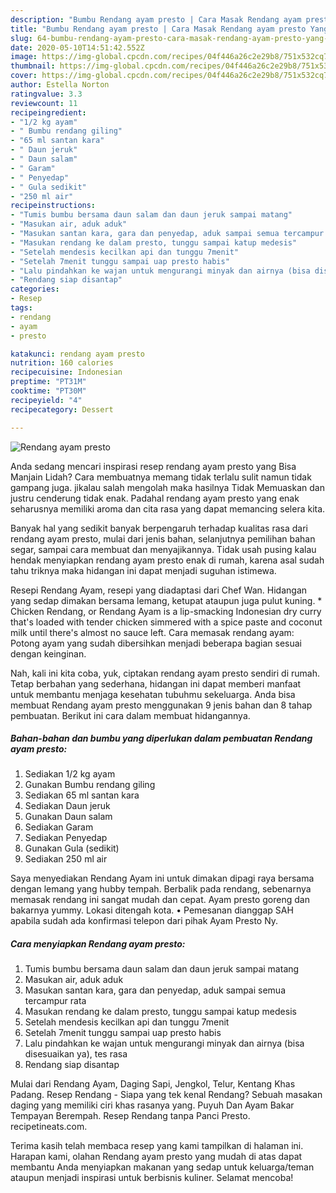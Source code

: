 ```yaml
---
description: "Bumbu Rendang ayam presto | Cara Masak Rendang ayam presto Yang Lezat Sekali"
title: "Bumbu Rendang ayam presto | Cara Masak Rendang ayam presto Yang Lezat Sekali"
slug: 64-bumbu-rendang-ayam-presto-cara-masak-rendang-ayam-presto-yang-lezat-sekali
date: 2020-05-10T14:51:42.552Z
image: https://img-global.cpcdn.com/recipes/04f446a26c2e29b8/751x532cq70/rendang-ayam-presto-foto-resep-utama.jpg
thumbnail: https://img-global.cpcdn.com/recipes/04f446a26c2e29b8/751x532cq70/rendang-ayam-presto-foto-resep-utama.jpg
cover: https://img-global.cpcdn.com/recipes/04f446a26c2e29b8/751x532cq70/rendang-ayam-presto-foto-resep-utama.jpg
author: Estella Norton
ratingvalue: 3.3
reviewcount: 11
recipeingredient:
- "1/2 kg ayam"
- " Bumbu rendang giling"
- "65 ml santan kara"
- " Daun jeruk"
- " Daun salam"
- " Garam"
- " Penyedap"
- " Gula sedikit"
- "250 ml air"
recipeinstructions:
- "Tumis bumbu bersama daun salam dan daun jeruk sampai matang"
- "Masukan air, aduk aduk"
- "Masukan santan kara, gara dan penyedap, aduk sampai semua tercampur rata"
- "Masukan rendang ke dalam presto, tunggu sampai katup medesis"
- "Setelah mendesis kecilkan api dan tunggu 7menit"
- "Setelah 7menit tunggu sampai uap presto habis"
- "Lalu pindahkan ke wajan untuk mengurangi minyak dan airnya (bisa disesuaikan ya), tes rasa"
- "Rendang siap disantap"
categories:
- Resep
tags:
- rendang
- ayam
- presto

katakunci: rendang ayam presto 
nutrition: 160 calories
recipecuisine: Indonesian
preptime: "PT31M"
cooktime: "PT30M"
recipeyield: "4"
recipecategory: Dessert

---
```



![Rendang ayam presto](https://img-global.cpcdn.com/recipes/04f446a26c2e29b8/751x532cq70/rendang-ayam-presto-foto-resep-utama.jpg)

Anda sedang mencari inspirasi resep rendang ayam presto yang Bisa Manjain Lidah? Cara membuatnya memang tidak terlalu sulit namun tidak gampang juga. jikalau salah mengolah maka hasilnya Tidak Memuaskan dan justru cenderung tidak enak. Padahal rendang ayam presto yang enak seharusnya memiliki aroma dan cita rasa yang dapat memancing selera kita.

Banyak hal yang sedikit banyak berpengaruh terhadap kualitas rasa dari rendang ayam presto, mulai dari jenis bahan, selanjutnya pemilihan bahan segar, sampai cara membuat dan menyajikannya. Tidak usah pusing kalau hendak menyiapkan rendang ayam presto enak di rumah, karena asal sudah tahu triknya maka hidangan ini dapat menjadi suguhan istimewa.

Resepi Rendang Ayam, resepi yang diadaptasi dari Chef Wan. Hidangan yang sedap dimakan bersama lemang, ketupat ataupun juga pulut kuning. * Chicken Rendang, or Rendang Ayam is a lip-smacking Indonesian dry curry that&#39;s loaded with tender chicken simmered with a spice paste and coconut milk until there&#39;s almost no sauce left. Cara memasak rendang ayam: Potong ayam yang sudah dibersihkan menjadi beberapa bagian sesuai dengan keinginan.


Nah, kali ini kita coba, yuk, ciptakan rendang ayam presto sendiri di rumah. Tetap berbahan yang sederhana, hidangan ini dapat memberi manfaat untuk membantu menjaga kesehatan tubuhmu sekeluarga. Anda bisa membuat Rendang ayam presto menggunakan 9 jenis bahan dan 8 tahap pembuatan. Berikut ini cara dalam membuat hidangannya.

<!--inarticleads1-->

##### Bahan-bahan dan bumbu yang diperlukan dalam pembuatan Rendang ayam presto:

1. Sediakan 1/2 kg ayam
1. Gunakan  Bumbu rendang giling
1. Sediakan 65 ml santan kara
1. Sediakan  Daun jeruk
1. Gunakan  Daun salam
1. Sediakan  Garam
1. Sediakan  Penyedap
1. Gunakan  Gula (sedikit)
1. Sediakan 250 ml air


Saya menyediakan Rendang Ayam ini untuk dimakan dipagi raya bersama dengan lemang yang hubby tempah. Berbalik pada rendang, sebenarnya memasak rendang ini sangat mudah dan cepat. Ayam presto goreng dan bakarnya yummy. Lokasi ditengah kota. • Pemesanan dianggap SAH apabila sudah ada konfirmasi telepon dari pihak Ayam Presto Ny. 

<!--inarticleads2-->

##### Cara menyiapkan Rendang ayam presto:

1. Tumis bumbu bersama daun salam dan daun jeruk sampai matang
1. Masukan air, aduk aduk
1. Masukan santan kara, gara dan penyedap, aduk sampai semua tercampur rata
1. Masukan rendang ke dalam presto, tunggu sampai katup medesis
1. Setelah mendesis kecilkan api dan tunggu 7menit
1. Setelah 7menit tunggu sampai uap presto habis
1. Lalu pindahkan ke wajan untuk mengurangi minyak dan airnya (bisa disesuaikan ya), tes rasa
1. Rendang siap disantap


Mulai dari Rendang Ayam, Daging Sapi, Jengkol, Telur, Kentang Khas Padang. Resep Rendang - Siapa yang tek kenal Rendang? Sebuah masakan daging yang memiliki ciri khas rasanya yang. Puyuh Dan Ayam Bakar Tempayan Berempah. Resep Rendang tanpa Panci Presto. recipetineats.com. 

Terima kasih telah membaca resep yang kami tampilkan di halaman ini. Harapan kami, olahan Rendang ayam presto yang mudah di atas dapat membantu Anda menyiapkan makanan yang sedap untuk keluarga/teman ataupun menjadi inspirasi untuk berbisnis kuliner. Selamat mencoba!
